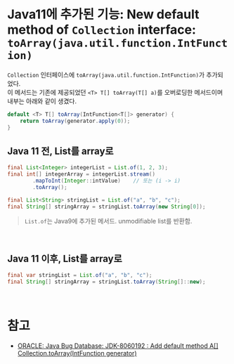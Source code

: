 # Java11에 추가된 기능: New default method of `Collection` interface: `toArray(java.util.function.IntFunction)`
`Collection` 인터페이스에 `toArray(java.util.function.IntFunction)`가 추가되었다.  
이 메서드는 기존에 제공되었던 `<T> T[] toArray(T[] a)`를 오버로딩한 메서드이며 내부는 아래와 같이 생겼다. 
```java
default <T> T[] toArray(IntFunction<T[]> generator) {
    return toArray(generator.apply(0));
}
``` 

## Java 11 전, List를 array로
```java
final List<Integer> integerList = List.of(1, 2, 3);
final int[] integerArray = integerList.stream()
        .mapToInt(Integer::intValue)    // 또는 (i -> i) 
        .toArray();

final List<String> stringList = List.of("a", "b", "c");
final String[] stringArray = stringList.toArray(new String[0]); 
```

> `List.of`는 Java9에 추가된 메서드. unmodifiable list를 반환함.  

<br/>

## Java 11 이후, List를 array로
```java
final var stringList = List.of("a", "b", "c");
final String[] stringArray = stringList.toArray(String[]::new);
```

<br/>

# 참고
- [ORACLE: Java Bug Database: JDK-8060192 : Add default method A[] Collection.toArray(IntFunction generator)](https://bugs.java.com/bugdatabase/view_bug.do?bug_id=JDK-8060192)